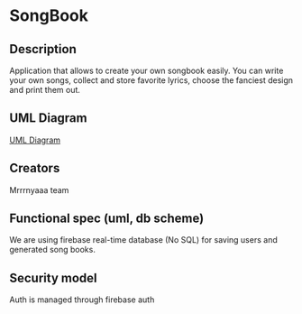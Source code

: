 # SongBook

## Description
Application that allows to create your own songbook easily. 
You can write your own songs, collect and store favorite lyrics, choose the fanciest design and print them out.

## UML Diagram 
[UML Diagram](https://drive.google.com/file/d/17Vl_3hDufYvUvpQMxqqiQVeqIDfhqM5N/view?usp=sharing) 

## Creators
Mrrrnyaaa team

## Functional spec (uml, db scheme)
We are using firebase real-time database (No SQL) for saving users and generated song books.

## Security model
Auth is managed through firebase auth
